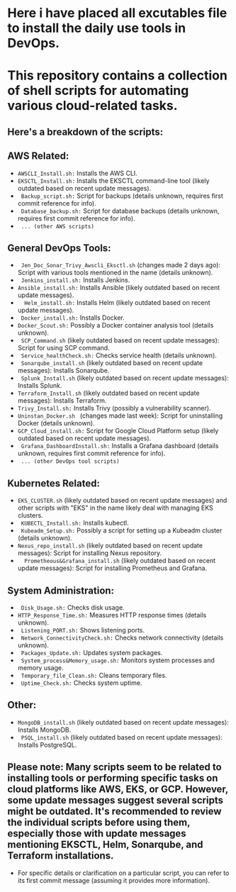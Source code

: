 # Here i have placed all excutables file to install the daily use tools in DevOps.
# This repository contains a collection of shell scripts for automating various cloud-related tasks.

## Here's a breakdown of the scripts:

## AWS Related:
- ``` AWSCLI_Install.sh: ``` Installs the AWS CLI.
- ``` EKSCTL_Install.sh: ```  Installs the EKSCTL command-line tool (likely outdated based on recent update messages).
- ``` Backup_script.sh:```  Script for backups (details unknown, requires first commit reference for info).
- ``` Database_backup.sh:```  Script for database backups (details unknown, requires first commit reference for info).
- ``` ... (other AWS scripts)``` 

## General DevOps Tools:
- ``` Jen_Doc_Sonar_Trivy_Awscli_Eksctl.sh```  (changes made 2 days ago): Script with various tools mentioned in the name (details unknown).
- ``` Jenkins_install.sh:```  Installs Jenkins.
- ``` Ansible_install.sh: ``` Installs Ansible (likely outdated based on recent update messages).
- ```  Helm_install.sh:```  Installs Helm (likely outdated based on recent update messages).
- ``` Docker_install.sh:```  Installs Docker.
- ``` Docker_Scout.sh: ``` Possibly a Docker container analysis tool (details unknown).
- ``` SCP_Command.sh```  (likely outdated based on recent update messages): Script for using SCP command.
- ``` Service_healthCheck.sh:```  Checks service health (details unknown).
- ``` Sonarqube_install.sh```  (likely outdated based on recent update messages): Installs Sonarqube.
- ``` Splunk_Install.sh```  (likely outdated based on recent update messages): Installs Splunk.
- ```Terraform_Install.sh```  (likely outdated based on recent update messages): Installs Terraform.
- ```Trivy_Install.sh:```  Installs Trivy (possibly a vulnerability scanner).
- ```Uninstan_Docker.sh ``` (changes made last week): Script for uninstalling Docker (details unknown).
- ``` GCP_Cloud_install.sh: ``` Script for Google Cloud Platform setup (likely outdated based on recent update messages).
- ``` Grafana_DashboardInstall.sh:```  Installs a Grafana dashboard (details unknown, requires first commit reference for info).
- ``` ... (other DevOps tool scripts)``` 

## Kubernetes Related:
- ``` EKS_CLUSTER.sh ``` (likely outdated based on recent update messages) and other scripts with "EKS" in the name likely deal with managing EKS clusters.
- ``` KUBECTL_Install.sh:```  Installs kubectl.
- ``` Kubeadm_Setup.sh:```  Possibly a script for setting up a Kubeadm cluster (details unknown).
- ``` Nexus_repo_install.sh ``` (likely outdated based on recent update messages): Script for installing Nexus repository.
- ```  Prometheous&Grafana_install.sh```  (likely outdated based on recent update messages): Script for installing Prometheus and Grafana.

## System Administration:
- ``` Disk_Usage.sh:```  Checks disk usage.
- ``` HTTP_Response_Time.sh: ``` Measures HTTP response times (details unknown).
- ``` Listening_PORT.sh:```  Shows listening ports.
- ``` Network_ConnectivityCheck.sh:```  Checks network connectivity (details unknown).
- ``` Packages_Update.sh:```  Updates system packages.
- ``` System_process&Memory_usage.sh:```  Monitors system processes and memory usage.
- ``` Temporary_file_Clean.sh:```  Cleans temporary files.
- ``` Uptime_Check.sh:```  Checks system uptime.

## Other:
- ``` MongoDB_install.sh ``` (likely outdated based on recent update messages): Installs MongoDB.
- ``` PSQL_install.sh```  (likely outdated based on recent update messages): Installs PostgreSQL.

## Please note: Many scripts seem to be related to installing tools or performing specific tasks on cloud platforms like AWS, EKS, or GCP. However, some update messages suggest several scripts might be outdated. It's recommended to review the individual scripts before using them, especially those with update messages mentioning EKSCTL, Helm, Sonarqube, and Terraform installations.
- For specific details or clarification on a particular script, you can refer to its first commit message (assuming it provides more information).
